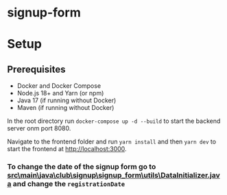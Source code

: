 # signup-form

# Setup
## Prerequisites
- Docker and Docker Compose
- Node.js 18+ and Yarn (or npm)
- Java 17 (if running without Docker)
- Maven (if running without Docker)

In the root directory run `docker-compose up -d --build` to start the backend server onm port 8080.

Navigate to the frontend folder and run `yarn install` and then `yarn dev` to start the frontend at [http://localhost:3000]().

### To change the date of the signup form go to [src\main\java\club\signup\signup_form\utils\DataInitializer.java](https://github.com/Pederduel/signup-form/blob/main/src/main/java/club/signup/signup_form/utils/DataInitializer.java) and change the `registrationDate`
